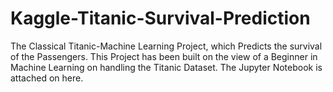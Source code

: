# Kaggle-Titanic-Survival-Prediction
The Classical Titanic-Machine Learning Project, which Predicts the survival of the Passengers.
This Project has been built on the view of a Beginner in Machine Learning on handling the Titanic Dataset.
The Jupyter Notebook is attached on here.
